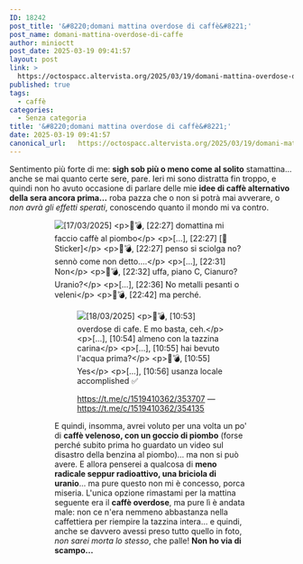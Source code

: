 ```yaml
---
ID: 18242
post_title: '&#8220;domani mattina overdose di caffè&#8221;'
post_name: domani-mattina-overdose-di-caffe
author: minioctt
post_date: 2025-03-19 09:41:57
layout: post
link: >
  https://octospacc.altervista.org/2025/03/19/domani-mattina-overdose-di-caffe/
published: true
tags:
  - caffè
categories:
  - Senza categoria
title: '&#8220;domani mattina overdose di caffè&#8221;'
date: 2025-03-19 09:41:57
canonical_url:   https://octospacc.altervista.org/2025/03/19/domani-mattina-overdose-di-caffe/
---
```

<!-- wp:paragraph -->
<p>Sentimento più forte di me: <strong>sigh sob più o meno come al solito</strong> stamattina... anche se mai quanto certe sere, pare. Ieri mi sono distratta fin troppo, e quindi non ho avuto occasione di parlare delle mie <strong>idee di caffè alternativo della sera ancora prima...</strong> roba pazza che o non si potrà mai avverare, o <em>non avrà gli effetti sperati</em>, conoscendo quanto il mondo mi va contro.</p>
<!-- /wp:paragraph -->

<!-- wp:gallery {"columns":1,"imageCrop":false,"linkTo":"none"} -->
<figure class="wp-block-gallery has-nested-images columns-1"><!-- wp:image {"id":18240,"linkDestination":"none"} -->
<figure class="wp-block-image"><img src="{{site.cdnurl}}/assets/uploads/2025/03/wp-17423724951094701669036010729881.png" alt="[17/03/2025]

💖💣, [22:27]
domattina mi faccio caffè al piombo

[...], [22:27]
[🥲 Sticker]

💖💣, [22:27]
penso si sciolga no?
sennò come non detto....

[...], [22:31]
Non

💖💣, [22:32]
uffa, piano C, Cianuro?
Uranio?

[...], [22:36]
No metalli pesanti o veleni

💖💣, [22:42]
ma perché." class="wp-image-18240"/></figure>
<!-- /wp:image -->

<!-- wp:image {"id":18241,"linkDestination":"none"} -->
<figure class="wp-block-image"><img src="{{site.cdnurl}}/assets/uploads/2025/03/wp-1742372494468855752520389560312.png" alt="[18/03/2025]

💖💣, [10:53]
overdose di cafe.
E mo basta, ceh.

[...], [10:54]
almeno con la tazzina carina

[...], [10:55]
hai bevuto l'acqua prima?

💖💣, [10:55]
Yes

[...], [10:56]
usanza locale accomplished ✅" class="wp-image-18241"/></figure>
<!-- /wp:image --><figcaption class="blocks-gallery-caption wp-element-caption"><a href="https://t.me/c/1519410362/353707">https://t.me/c/1519410362/353707</a> — <a href="https://t.me/c/1519410362/354135">https://t.me/c/1519410362/354135</a></figcaption></figure>
<!-- /wp:gallery -->

<!-- wp:paragraph -->
<p>E quindi, insomma, avrei voluto per una volta un po' di <strong>caffè velenoso, con un goccio di piombo</strong> (forse perché subito prima ho guardato un video sul disastro della benzina al piombo)... ma non si può avere. E allora penserei a qualcosa di <strong>meno radicale seppur radioattivo, una briciola di uranio</strong>... ma pure questo non mi è concesso, porca miseria. L'unica opzione rimastami per la mattina seguente era il <strong>caffè overdose</strong>, ma pure lì è andata male: non ce n'era nemmeno abbastanza nella caffettiera per riempire la tazzina intera... e quindi, anche se davvero avessi preso tutto quello in foto, <em>non sarei morta lo stesso</em>, che palle! <strong>Non ho via di scampo...</strong></p>
<!-- /wp:paragraph -->